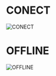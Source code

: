 # CONECT
![CONECT](https://user-images.githubusercontent.com/90372523/132835235-8432cad0-75d9-499c-add3-864807ee5c57.PNG)
# OFFLINE
![OFFLINE](https://user-images.githubusercontent.com/90372523/132835343-2b8a7422-5005-4889-8d95-f9313fbb67a0.PNG)

